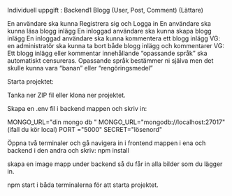 Individuell uppgift : Backend1
Blogg (User, Post, Comment) (Lättare)

En användare ska kunna Registrera sig och Logga in
En användare ska kunna läsa blogg inlägg
En inloggad användare ska kunna skapa blogg inlägg
En inloggad användare ska kunna kommentera ett blogg inlägg
VG: en administratör ska kunna ta bort både blogg inlägg och kommentarer
VG: Ett blogg inlägg eller kommentar innehållande “opassande språk” ska automatiskt censureras.
Opassande språk bestämmer ni själva men det skulle kunna vara “banan” eller “rengöringsmedel”



Starta projektet:


Tanka ner ZIP fil eller klona ner projektet.

Skapa en .env fil i backend mappen och skriv in: 

MONGO_URL="din mongo db "
MONGO_URL="mongodb://localhost:27017" (ifall du kör local)
PORT ="5000"
SECRET="lösenord"

Öppna två terminaler och gå navigera in i frontend mappen i ena och backend i den andra och skriv:
npm install

skapa en image mapp under backend så du får in alla bilder som du lägger in.

npm start i båda terminalerna för att starta projektet.



